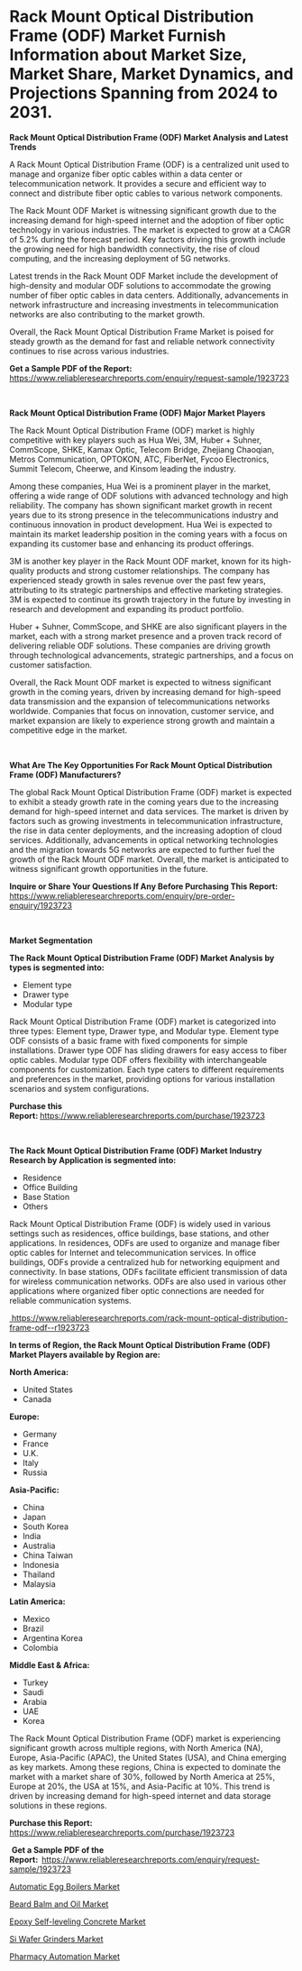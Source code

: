 <p><h1>Rack Mount Optical Distribution Frame (ODF) Market Furnish Information about Market Size, Market Share, Market Dynamics, and Projections Spanning from 2024 to 2031.</h1></p><p><strong>Rack Mount Optical Distribution Frame (ODF) Market Analysis and Latest Trends</strong></p>
<p><p>A Rack Mount Optical Distribution Frame (ODF) is a centralized unit used to manage and organize fiber optic cables within a data center or telecommunication network. It provides a secure and efficient way to connect and distribute fiber optic cables to various network components.</p><p>The Rack Mount ODF Market is witnessing significant growth due to the increasing demand for high-speed internet and the adoption of fiber optic technology in various industries. The market is expected to grow at a CAGR of 5.2% during the forecast period. Key factors driving this growth include the growing need for high bandwidth connectivity, the rise of cloud computing, and the increasing deployment of 5G networks.</p><p>Latest trends in the Rack Mount ODF Market include the development of high-density and modular ODF solutions to accommodate the growing number of fiber optic cables in data centers. Additionally, advancements in network infrastructure and increasing investments in telecommunication networks are also contributing to the market growth.</p><p>Overall, the Rack Mount Optical Distribution Frame Market is poised for steady growth as the demand for fast and reliable network connectivity continues to rise across various industries.</p></p>
<p><strong>Get a Sample PDF of the Report:&nbsp;</strong> <a href="https://www.reliableresearchreports.com/enquiry/request-sample/1923723">https://www.reliableresearchreports.com/enquiry/request-sample/1923723</a></p>
<p>&nbsp;</p>
<p><strong>Rack Mount Optical Distribution Frame (ODF) Major Market Players</strong></p>
<p><p>The Rack Mount Optical Distribution Frame (ODF) market is highly competitive with key players such as Hua Wei, 3M, Huber + Suhner, CommScope, SHKE, Kamax Optic, Telecom Bridge, Zhejiang Chaoqian, Metros Communication, OPTOKON, ATC, FiberNet, Fycoo Electronics, Summit Telecom, Cheerwe, and Kinsom leading the industry.</p><p>Among these companies, Hua Wei is a prominent player in the market, offering a wide range of ODF solutions with advanced technology and high reliability. The company has shown significant market growth in recent years due to its strong presence in the telecommunications industry and continuous innovation in product development. Hua Wei is expected to maintain its market leadership position in the coming years with a focus on expanding its customer base and enhancing its product offerings.</p><p>3M is another key player in the Rack Mount ODF market, known for its high-quality products and strong customer relationships. The company has experienced steady growth in sales revenue over the past few years, attributing to its strategic partnerships and effective marketing strategies. 3M is expected to continue its growth trajectory in the future by investing in research and development and expanding its product portfolio.</p><p>Huber + Suhner, CommScope, and SHKE are also significant players in the market, each with a strong market presence and a proven track record of delivering reliable ODF solutions. These companies are driving growth through technological advancements, strategic partnerships, and a focus on customer satisfaction.</p><p>Overall, the Rack Mount ODF market is expected to witness significant growth in the coming years, driven by increasing demand for high-speed data transmission and the expansion of telecommunications networks worldwide. Companies that focus on innovation, customer service, and market expansion are likely to experience strong growth and maintain a competitive edge in the market.</p></p>
<p>&nbsp;</p>
<p><strong>What Are The Key Opportunities For Rack Mount Optical Distribution Frame (ODF) Manufacturers?</strong></p>
<p><p>The global Rack Mount Optical Distribution Frame (ODF) market is expected to exhibit a steady growth rate in the coming years due to the increasing demand for high-speed internet and data services. The market is driven by factors such as growing investments in telecommunication infrastructure, the rise in data center deployments, and the increasing adoption of cloud services. Additionally, advancements in optical networking technologies and the migration towards 5G networks are expected to further fuel the growth of the Rack Mount ODF market. Overall, the market is anticipated to witness significant growth opportunities in the future.</p></p>
<p><strong>Inquire or Share Your Questions If Any Before Purchasing This Report:</strong> <a href="https://www.reliableresearchreports.com/enquiry/pre-order-enquiry/1923723">https://www.reliableresearchreports.com/enquiry/pre-order-enquiry/1923723</a></p>
<p>&nbsp;</p>
<p><strong>Market Segmentation</strong></p>
<p><strong>The Rack Mount Optical Distribution Frame (ODF) Market Analysis by types is segmented into:</strong></p>
<p><ul><li>Element type</li><li>Drawer type</li><li>Modular type</li></ul></p>
<p><p>Rack Mount Optical Distribution Frame (ODF) market is categorized into three types: Element type, Drawer type, and Modular type. Element type ODF consists of a basic frame with fixed components for simple installations. Drawer type ODF has sliding drawers for easy access to fiber optic cables. Modular type ODF offers flexibility with interchangeable components for customization. Each type caters to different requirements and preferences in the market, providing options for various installation scenarios and system configurations.</p></p>
<p><strong>Purchase this Report:&nbsp;</strong><a href="https://www.reliableresearchreports.com/purchase/1923723">https://www.reliableresearchreports.com/purchase/1923723</a></p>
<p>&nbsp;</p>
<p><strong>The Rack Mount Optical Distribution Frame (ODF) Market Industry Research by Application is segmented into:</strong></p>
<p><ul><li>Residence</li><li>Office Building</li><li>Base Station</li><li>Others</li></ul></p>
<p><p>Rack Mount Optical Distribution Frame (ODF) is widely used in various settings such as residences, office buildings, base stations, and other applications. In residences, ODFs are used to organize and manage fiber optic cables for Internet and telecommunication services. In office buildings, ODFs provide a centralized hub for networking equipment and connectivity. In base stations, ODFs facilitate efficient transmission of data for wireless communication networks. ODFs are also used in various other applications where organized fiber optic connections are needed for reliable communication systems.</p></p>
<p><a href="https://www.reliableresearchreports.com/rack-mount-optical-distribution-frame-odf--r1923723">&nbsp;https://www.reliableresearchreports.com/rack-mount-optical-distribution-frame-odf--r1923723</a></p>
<p><strong>In terms of Region, the Rack Mount Optical Distribution Frame (ODF) Market Players available by Region are:</strong></p>
<p>
    <p> <strong> North America: </strong>
        <ul>
            <li>United States</li>
            <li>Canada</li>
        </ul>
        </p> 
    <p> <strong> Europe: </strong>
        <ul>
            <li>Germany</li>
            <li>France</li>
            <li>U.K.</li>
            <li>Italy</li>
            <li>Russia</li>
        </ul>
        </p> 
    <p> <strong> Asia-Pacific: </strong>
        <ul>
            <li>China</li>
            <li>Japan</li>
            <li>South Korea</li>
            <li>India</li>
            <li>Australia</li>
            <li>China Taiwan</li>
            <li>Indonesia</li>
            <li>Thailand</li>
            <li>Malaysia</li>
        </ul>
        </p> 
    <p> <strong> Latin America: </strong>
        <ul>
            <li>Mexico</li>
            <li>Brazil</li>
            <li>Argentina Korea</li>
            <li>Colombia</li>
        </ul>
        </p> 
    <p> <strong> Middle East & Africa: </strong>
        <ul>
            <li>Turkey</li>
            <li>Saudi</li>
            <li>Arabia</li>
            <li>UAE</li>
            <li>Korea</li>
        </ul>
    </p>
    </p>
<p><p>The Rack Mount Optical Distribution Frame (ODF) market is experiencing significant growth across multiple regions, with North America (NA), Europe, Asia-Pacific (APAC), the United States (USA), and China emerging as key markets. Among these regions, China is expected to dominate the market with a market share of 30%, followed by North America at 25%, Europe at 20%, the USA at 15%, and Asia-Pacific at 10%. This trend is driven by increasing demand for high-speed internet and data storage solutions in these regions.</p></p>
<p><strong>Purchase this Report: </strong><a href="https://www.reliableresearchreports.com/purchase/1923723">https://www.reliableresearchreports.com/purchase/1923723</a></p>
<p>&nbsp;<strong>Get a Sample PDF of the Report:&nbsp;&nbsp;</strong><a href="https://www.reliableresearchreports.com/enquiry/request-sample/1923723">https://www.reliableresearchreports.com/enquiry/request-sample/1923723</a></p>
<p><strong></strong></p>
<p><p><a href="https://medium.com/@akshatreportprime/automatic-egg-boilers-market-size-share-trends-analysis-report-by-end-use-6313f243525a">Automatic Egg Boilers Market</a></p><p><a href="https://www.linkedin.com/pulse/beard-balm-oil-market-growth-outlook-from-2024-2031-projecting-cs8fc?trackingId=MVknsoDzTymDIPYYvX6flw%3D%3D">Beard Balm and Oil Market</a></p><p><a href="https://www.linkedin.com/pulse/insights-epoxy-self-leveling-concrete-industry-market-financial-5qaof?trackingId=mfdoUaoaS3y2BzolXpSyjw%3D%3D">Epoxy Self-leveling Concrete Market</a></p><p><a href="https://github.com/angelajermaine/Market-Research-Report-List-4/blob/main/si-wafer-grinders-market.md">Si Wafer Grinders Market</a></p><p><a href="https://issuu.com/reportprime-2/docs/pharmacy-automation-market-size-2030.pptx">Pharmacy Automation Market</a></p></p>